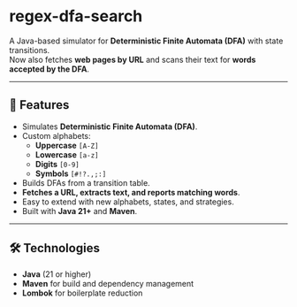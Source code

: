 # regex-dfa-search

A Java-based simulator for **Deterministic Finite Automata (DFA)** with state transitions.  
Now also fetches **web pages by URL** and scans their text for **words accepted by the DFA**.

---

## 🚀 Features

- Simulates **Deterministic Finite Automata (DFA)**.
- Custom alphabets:
    - **Uppercase** `[A-Z]`
    - **Lowercase** `[a-z]`
    - **Digits** `[0-9]`
    - **Symbols** `[#!?.,;:]`
- Builds DFAs from a transition table.
- **Fetches a URL, extracts text, and reports matching words**.
- Easy to extend with new alphabets, states, and strategies.
- Built with **Java 21+** and **Maven**.


---

## 🛠️ Technologies

- **Java** (21 or higher)
- **Maven** for build and dependency management
- **Lombok** for boilerplate reduction
